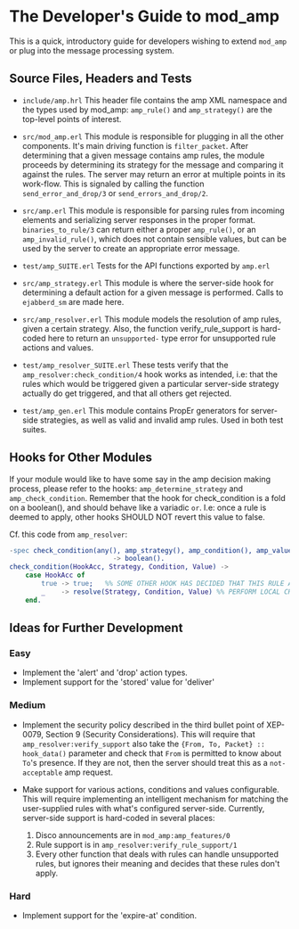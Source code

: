 # The Developer's Guide to mod_amp

This is a quick, introductory guide for developers wishing to extend `mod_amp` or plug into the message processing system.

## Source Files, Headers and Tests

  * `include/amp.hrl`
    This header file contains the amp XML namespace and the types used by mod_amp: `amp_rule()` and `amp_strategy()` are the top-level points of interest.

  * `src/mod_amp.erl`
    This module is responsible for plugging in all the other components. 
    It's main driving function is `filter_packet`. 
    After determining that a given message contains amp rules, the module proceeds by determining its strategy for the message and comparing it against the rules.
    The server may return an error at multiple points in its work-flow. 
    This is signaled by calling the function `send_error_and_drop/3` or `send_errors_and_drop/2`.

  * `src/amp.erl`
    This module is responsible for parsing rules from incoming elements and serializing server responses in the proper format.
    `binaries_to_rule/3` can return either a proper `amp_rule()`, or an `amp_invalid_rule()`, which does not contain sensible values, but can be used by the server to create an appropriate error message.

  * `test/amp_SUITE.erl`
    Tests for the API functions exported by `amp.erl`

  * `src/amp_strategy.erl`
    This module is where the server-side hook for determining a default action for a given message is performed. 
    Calls to `ejabberd_sm` are made here.

  * `src/amp_resolver.erl`
    This module models the resolution of amp rules, given a certain strategy. 
    Also, the function verify_rule_support is hard-coded here to return an `unsupported-` type error for unsupported rule actions and values.

  * `test/amp_resolver_SUITE.erl`
    These tests verify that the `amp_resolver:check_condition/4` hook works as intended, i.e: that the rules which would be triggered given a particular server-side strategy actually do get triggered, and that all others get rejected.

  * `test/amp_gen.erl`
    This module contains PropEr generators for server-side strategies, as well as valid and invalid amp rules. 
    Used in both test suites.

## Hooks for Other Modules

If your module would like to have some say in the amp decision making process, please refer to the hooks: `amp_determine_strategy` and `amp_check_condition`.
Remember that the hook for check_condition is a fold on a boolean(), and should behave like a variadic `or`. 
I.e: once a rule is deemed to apply, other hooks SHOULD NOT revert this value to false.

Cf. this code from `amp_resolver`:

```erlang
-spec check_condition(any(), amp_strategy(), amp_condition(), amp_value())
                          -> boolean().
check_condition(HookAcc, Strategy, Condition, Value) ->
    case HookAcc of
        true -> true;   %% SOME OTHER HOOK HAS DECIDED THAT THIS RULE APPLIES %%
        _    -> resolve(Strategy, Condition, Value) %% PERFORM LOCAL CHECK %%
    end.
```

## Ideas for Further Development

### Easy

  * Implement the 'alert' and 'drop' action types.
  * Implement support for the 'stored' value for 'deliver'

### Medium

  * Implement the security policy described in the third bullet point of XEP-0079, Section 9 (Security Considerations). 
  This will require that `amp_resolver:verify_support` also take the `{From, To, Packet} :: hook_data()` parameter and check that `From` is permitted to know about `To`'s presence. 
  If they are not, then the server should treat this as a `not-acceptable` amp request.

  * Make support for various actions, conditions and values configurable.
    This will require implementing an intelligent mechanism for matching the user-supplied rules with what's configured server-side. 
    Currently, server-side support is hard-coded in several places:
    
    1.  Disco announcements are in `mod_amp:amp_features/0`
    2.  Rule support is in `amp_resolver:verify_rule_support/1`
    3.  Every other function that deals with rules can handle unsupported rules, but ignores their meaning and decides that these rules don't apply.

### Hard

  * Implement support for the 'expire-at' condition.
